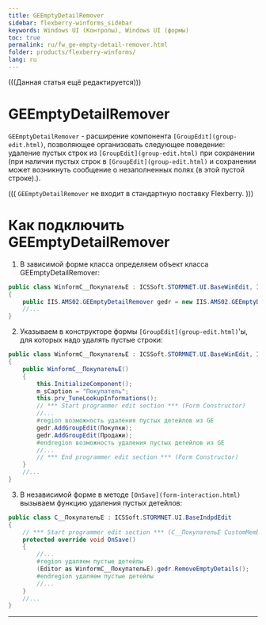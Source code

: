 ```yaml
---
title: GEEmptyDetailRemover
sidebar: flexberry-winforms_sidebar
keywords: Windows UI (Контролы), Windows UI (формы)
toc: true
permalink: ru/fw_ge-empty-detail-remover.html
folder: products/flexberry-winforms/
lang: ru
---
```


(((Данная статья ещё редактируется)))

# GEEmptyDetailRemover
`GEEmptyDetailRemover` - расширение компонента `[GroupEdit](group-edit.html)`, позволяющее организовать следующее поведение: удаление пустых строк из `[GroupEdit](group-edit.html)` при сохранении (при наличии пустых строк в `[GroupEdit](group-edit.html)` и сохранении может возникнуть сообщение о незаполненных полях (в этой пустой строке).).


(((
<msg type=important>
`GEEmptyDetailRemover` не входит в стандартную поставку Flexberry.</msg>
)))


# Как подключить GEEmptyDetailRemover
1. В зависимой форме класса определяем объект класса GEEmptyDetailRemover:
```cs
public class WinformC__ПокупательE : ICSSoft.STORMNET.UI.BaseWinEdit, IIS.MasterField.DPDIC__ПокупательE
{
	public IIS.AMS02.GEEmptyDetailRemover gedr = new IIS.AMS02.GEEmptyDetailRemover();
	//...
}
```
2. Указываем в конструкторе формы `[GroupEdit](group-edit.html)`'ы, для которых надо удалять пустые строки:
```cs
public class WinformC__ПокупательE : ICSSoft.STORMNET.UI.BaseWinEdit, IIS.MasterField.DPDIC__ПокупательE
{
	public WinformC__ПокупательE()
	{
		this.InitializeComponent();
		m_sCaption = "Покупатель";
		this.prv_TuneLookupInformations();
		// *** Start programmer edit section *** (Form Constructor)
		//...
		#region возможность удаления пустых детейлов из GE
		gedr.AddGroupEdit(Покупки);
		gedr.AddGroupEdit(Продажи);
		#endregion возможность удаления пустых детейлов из GE
		//...
		// *** End programmer edit section *** (Form Constructor)
	}
	//...
}
```
3. В независимой форме в методе `[OnSave](form-interaction.html)` вызываем функцию удаления пустых детейлов:
```cs
public class C__ПокупательE : ICSSoft.STORMNET.UI.BaseIndpdEdit
{ 
	// *** Start programmer edit section *** (C__ПокупательE CustomMembers)
	protected override void OnSave()
	{
		//...
		#region удаляем пустые детейлы
		(Editor as WinformC__ПокупательE).gedr.RemoveEmptyDetails();
		#endregion удаляем пустые детейлы
		//...
	}
	//...
}
```
----